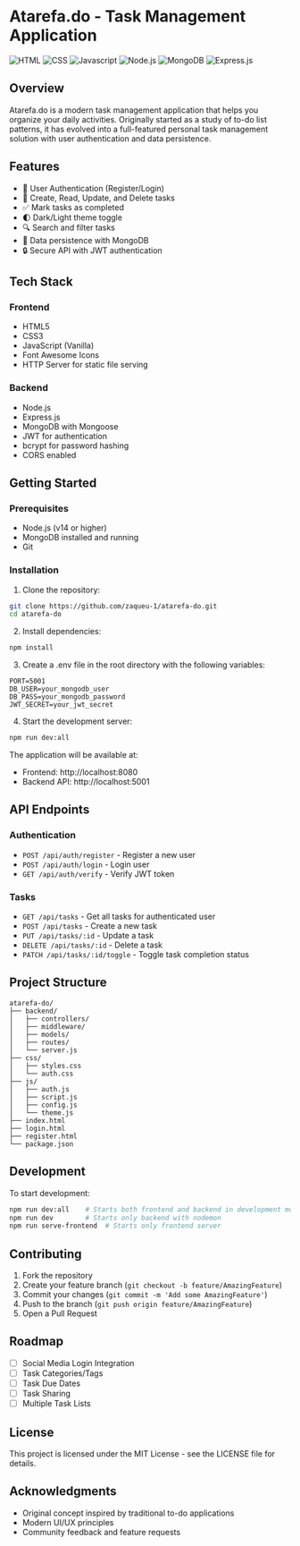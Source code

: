 # Atarefa.do - Task Management Application

![HTML](https://img.shields.io/badge/html5-%23E34F26.svg?style=for-the-badge&logo=html5&logoColor=white) ![CSS](https://img.shields.io/badge/css3-%231572B6.svg?style=for-the-badge&logo=css3&logoColor=white) ![Javascript](https://img.shields.io/badge/javascript-%23323330.svg?style=for-the-badge&logo=javascript&logoColor=%23F7DF1E) ![Node.js](https://img.shields.io/badge/node.js-6DA55F?style=for-the-badge&logo=node.js&logoColor=white) ![MongoDB](https://img.shields.io/badge/MongoDB-%234ea94b.svg?style=for-the-badge&logo=mongodb&logoColor=white) ![Express.js](https://img.shields.io/badge/express.js-%23404d59.svg?style=for-the-badge&logo=express&logoColor=%2361DAFB)

## Overview

Atarefa.do is a modern task management application that helps you organize your daily activities. Originally started as a study of to-do list patterns, it has evolved into a full-featured personal task management solution with user authentication and data persistence.

## Features

- 🔐 User Authentication (Register/Login)
- 📝 Create, Read, Update, and Delete tasks
- ✅ Mark tasks as completed
- 🌓 Dark/Light theme toggle
- 🔍 Search and filter tasks
- 💾 Data persistence with MongoDB
- 🔒 Secure API with JWT authentication

## Tech Stack

### Frontend

- HTML5
- CSS3
- JavaScript (Vanilla)
- Font Awesome Icons
- HTTP Server for static file serving

### Backend

- Node.js
- Express.js
- MongoDB with Mongoose
- JWT for authentication
- bcrypt for password hashing
- CORS enabled

## Getting Started

### Prerequisites

- Node.js (v14 or higher)
- MongoDB installed and running
- Git

### Installation

1. Clone the repository:

```bash
git clone https://github.com/zaqueu-1/atarefa-do.git
cd atarefa-do
```

2. Install dependencies:

```bash
npm install
```

3. Create a .env file in the root directory with the following variables:

```env
PORT=5001
DB_USER=your_mongodb_user
DB_PASS=your_mongodb_password
JWT_SECRET=your_jwt_secret
```

4. Start the development server:

```bash
npm run dev:all
```

The application will be available at:

- Frontend: http://localhost:8080
- Backend API: http://localhost:5001

## API Endpoints

### Authentication

- `POST /api/auth/register` - Register a new user
- `POST /api/auth/login` - Login user
- `GET /api/auth/verify` - Verify JWT token

### Tasks

- `GET /api/tasks` - Get all tasks for authenticated user
- `POST /api/tasks` - Create a new task
- `PUT /api/tasks/:id` - Update a task
- `DELETE /api/tasks/:id` - Delete a task
- `PATCH /api/tasks/:id/toggle` - Toggle task completion status

## Project Structure

```
atarefa-do/
├── backend/
│   ├── controllers/
│   ├── middleware/
│   ├── models/
│   ├── routes/
│   └── server.js
├── css/
│   ├── styles.css
│   └── auth.css
├── js/
│   ├── auth.js
│   ├── script.js
│   ├── config.js
│   └── theme.js
├── index.html
├── login.html
├── register.html
└── package.json
```

## Development

To start development:

```bash
npm run dev:all    # Starts both frontend and backend in development mode
npm run dev        # Starts only backend with nodemon
npm run serve-frontend  # Starts only frontend server
```

## Contributing

1. Fork the repository
2. Create your feature branch (`git checkout -b feature/AmazingFeature`)
3. Commit your changes (`git commit -m 'Add some AmazingFeature'`)
4. Push to the branch (`git push origin feature/AmazingFeature`)
5. Open a Pull Request

## Roadmap

- [ ] Social Media Login Integration
- [ ] Task Categories/Tags
- [ ] Task Due Dates
- [ ] Task Sharing
- [ ] Multiple Task Lists

## License

This project is licensed under the MIT License - see the LICENSE file for details.

## Acknowledgments

- Original concept inspired by traditional to-do applications
- Modern UI/UX principles
- Community feedback and feature requests
